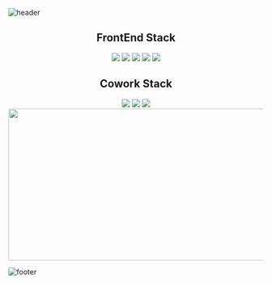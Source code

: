 ![header](https://capsule-render.vercel.app/api?type=waving&color=gradient&customColorList=0,10,20,25,30&height=200&section=header&text=Kang%20Haram&render&fontSize=40&fontAlignY=35&fontAlign=80&desc=Welcome%20To%20My%20GitHub&descAlign=81&descAlignY=55)

<div align="center">
  <h2>FrontEnd Stack</h2>
  <img src="https://img.shields.io/badge/HTML-E34F26?style=flat-square&logo=HTML5&logoColor=white"/>
  <img src="https://img.shields.io/badge/CSS3-1572B6?style=flat-square&logo=HTML5&logoColor=white"/>
  <img src="https://img.shields.io/badge/TailwindCSS-06B6D4?style=flat-square&logo=HTML5&logoColor=white"/>
  <img src="https://img.shields.io/badge/JavaScript-F7DF1E?style=flat-square&logo=HTML5&logoColor=white"/>
  <img src="https://img.shields.io/badge/React-61DAFB?style=flat-square&logo=HTML5&logoColor=white"/>

  <h2>Cowork Stack</h2>
  <img src="https://img.shields.io/badge/github-181717?style=flat-square&logo=HTML5&logoColor=white"/>
  <img src="https://img.shields.io/badge/jirasoftware-0052cc?style=flat-square&logo=HTML5&logoColor=white"/>
  <img src="https://img.shields.io/badge/slack-4A154B?style=flat-square&logo=HTML5&logoColor=white"/>
  

  <a href="https://github.com/devxb/gitanimals">
<img
  src="https://render.gitanimals.org/farms/ramiKang"
  width="600"
  height="300"
/>
</a>

</div>



![footer](https://capsule-render.vercel.app/api?section=footer&type=waving&color=gradient&customColorList=0,10,20,25,30)

